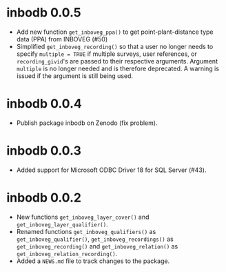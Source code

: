 # inbodb 0.0.5

* Add new function `get_inboveg_ppa()` to get point-plant-distance type data
  (PPA) from INBOVEG (#50)
* Simplified `get_inboveg_recording()` so that a user no longer needs to specify
  `multiple = TRUE` if multiple surveys, user references, or `recording_givid`'s
  are passed to their respective arguments.
  Argument `multiple` is no longer needed and is therefore deprecated.
  A warning is issued if the argument is still being used.

# inbodb 0.0.4

* Publish package inbodb on Zenodo (fix problem).

# inbodb 0.0.3

* Added support for Microsoft ODBC Driver 18 for SQL Server (#43).

# inbodb 0.0.2

* New functions `get_inboveg_layer_cover()` and `get_inboveg_layer_qualifier()`.
* Renamed functions `get_inboveg_qualifiers()` as `get_inboveg_qualifier()`,
  `get_inboveg_recordings()` as `get_inboveg_recording()` and
  `get_inboveg_relation()` as `get_inboveg_relation_recording()`.
* Added a `NEWS.md` file to track changes to the package.
